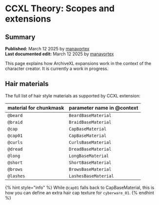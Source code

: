 # CCXL Theory: Scopes and extensions

## Summary

**Published:** March 12 2025 by [manavortex](https://app.gitbook.com/u/NfZBoxGegfUqB33J9HXuCs6PVaC3 "mention")\
**Last documented edit:** March 12 2025 by [manavortex](https://app.gitbook.com/u/NfZBoxGegfUqB33J9HXuCs6PVaC3 "mention")

This page explains how ArchiveXL expansions work in the context of the character creator. It is currently a work in progress.

## Hair materials

The full list of hair style materials as supported by CCXL extension:

| material for chunkmask | parameter name in @context |
| ---------------------- | -------------------------- |
| `@beard`               | `BeardBaseMaterial`        |
| `@braid`               | `BraidBaseMaterial`        |
| `@cap`                 | `CapBaseMaterial`          |
| `@cap01`               | `CapBaseMaterial`          |
| `@curls`               | `CurlsBaseMaterial`        |
| `@dread`               | `DreadBaseMaterial`        |
| `@long`                | `LongBaseMaterial`         |
| `@short`               | `ShortBaseMaterial`        |
| `@brows`               | `BrowsBaseMaterial`        |
| `@lashes`              | `LashesBaseMaterial`       |

{% hint style="info" %}
While `@cap01` falls back to CapBaseMaterial, this is how you can define an extra hair cap texture for `cyberware_01`.&#x20;
{% endhint %}
